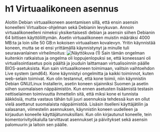 # h1 Virtuaalikoneen asennus
Aloitin Debian virtuaalikoneen asentamisen sillä, että ensin asensin koneelleni Virtualbox-ohjelman sekä Debianin levykuvan. Annoin virtuaalikoneelleni nimeksi yksikertaisesti debian ja asensin siihen Debianin 64 bittisen käyttöliittymän. Asetin virtuaalikoneen muistin määräksi 4000 MB:ta ja loin sille 50 GB:n kokoisen virtuaalisen kovalevyn. Yritin käynnistää koneen, mutta se ei ensi yrittämällä käynnistynyt ja minulle tuli seuraavanlainen virheilmoitus:
![Näyttökuva (1)](https://github.com/JukkaLak/h1omalinux/assets/123172165/47846bfb-3e7b-4797-b1dd-4dbe998e2de1)
Sain tämän ongelman kuitenkin ratkaistua ja ongelma oli loppujenlopuksi se, että koneessani oli virtualisointiasetus pois päältä ja jouduin laittamaan virtualisoinnin päälle BIOS-asetuksista.
Kun sain virtuaalikoneen toimimaan, valitsin vaihtoehdon Live system (amd64). Kone käynnistyi ongelmitta ja kaikki toiminnot, kuten web-selain toimivat. Kun olin testannut, että kone toimii, niin käynnistin Debian GNU/Linux Installerin, asetin koneen sijainniksi Suomen ja asetin siihen suomalaisen näppäimistön. Kun ennen asetusten lisäämistä testasin nettiselaimen toimivuutta ihmettelin sitä, että miksi kone ei tunnista ääkkösiä, mutta vastaus tähän tuli juuri asennuksia tehdessä kun en ollut vielä asettanut suomalaista näppäimistöä. Lisäsin itselleni käyttäjätilin ja salasanan, viimestelin asennuksen, käynnistin koneen uudelleen ja kirjaudun koneelle käyttäjätunnuksillani. Kun olin kirjautunut koneelle, tein komentorivityökalulla tarvittavat asennukset ja päivitykset sekä asensin palomuurin ja laitoin sen päälle.
